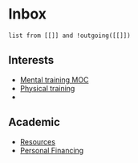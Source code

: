 
# Inbox
```dataview
list from [[]] and !outgoing([[]])
```
## Interests

- [Mental training MOC](Mental%20training%20MOC.md)
- [Physical training](Physical%20training.md)
- 

## Academic
- [Resources](Resources.md)
- [Personal Financing](_Personal%20Finance%20MOC.md)
